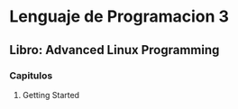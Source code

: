 # Lenguaje de Programacion 3
## Libro: Advanced Linux Programming

### Capitulos
1. Getting Started
